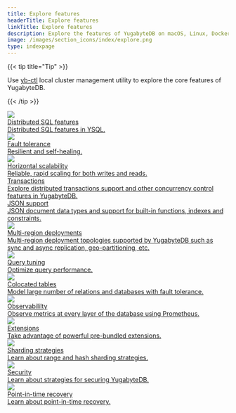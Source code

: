 ```yaml
---
title: Explore features
headerTitle: Explore features
linkTitle: Explore features
description: Explore the features of YugabyteDB on macOS, Linux, Docker, and Kubernetes (Minikube).
image: /images/section_icons/index/explore.png
type: indexpage
---
```


{{< tip title="Tip" >}}

Use [yb-ctl](../admin/yb-ctl) local cluster management utility to explore the core features of YugabyteDB.

{{< /tip >}}

<div class="row">
  <div class="col-12 col-md-6 col-lg-12 col-xl-6">
    <a class="section-link icon-offset" href="ysql-language-features/">
      <div class="head">
        <img class="icon" src="/images/section_icons/explore/fault_tolerance.png" aria-hidden="true" />
        <div class="title">Distributed SQL features</div>
      </div>
      <div class="body">
        Distributed SQL features in YSQL.
      </div>
    </a>
  </div>

  <div class="col-12 col-md-6 col-lg-12 col-xl-6">
    <a class="section-link icon-offset" href="fault-tolerance/">
      <div class="head">
        <img class="icon" src="/images/section_icons/explore/fault_tolerance.png" aria-hidden="true" />
        <div class="title">Fault tolerance</div>
      </div>
      <div class="body">
        Resilient and self-healing.
      </div>
    </a>
  </div>

  <div class="col-12 col-md-6 col-lg-12 col-xl-6">
    <a class="section-link icon-offset" href="linear-scalability/">
      <div class="head">
        <img class="icon" src="/images/section_icons/explore/linear_scalability.png" aria-hidden="true" />
        <div class="title">Horizontal scalability</div>
      </div>
      <div class="body">
        Reliable, rapid scaling for both writes and reads.
      </div>
    </a>
  </div>

  <div class="col-12 col-md-6 col-lg-12 col-xl-6">
    <a class="section-link icon-offset" href="transactions/">
      <div class="head">
        <div class="icon"><i class="fa-solid fa-file-invoice-dollar"></i></div>
        <div class="title">Transactions</div>
      </div>
      <div class="body">
        Explore distributed transactions support and other concurrency control features in YugabyteDB.
      </div>
    </a>
  </div>

  <div class="col-12 col-md-6 col-lg-12 col-xl-6">
    <a class="section-link icon-offset" href="json-support/jsonb-ysql/">
      <div class="head">
        <div class="icon"><i class="fa-regular fa-file-code"></i></div>
        <div class="title">JSON support</div>
      </div>
      <div class="body">
        JSON document data types and support for built-in functions, indexes and constraints.
      </div>
    </a>
  </div>

  <div class="col-12 col-md-6 col-lg-12 col-xl-6">
    <a class="section-link icon-offset" href="multi-region-deployments/">
      <div class="head">
        <img class="icon" src="/images/section_icons/explore/planet_scale.png" aria-hidden="true" />
        <div class="title">Multi-region deployments</div>
      </div>
      <div class="body">
        Multi-region deployment topologies supported by YugabyteDB such as sync and async replication, geo-partitioning, etc.
      </div>
    </a>
  </div>

  <div class="col-12 col-md-6 col-lg-12 col-xl-6">
    <a class="section-link icon-offset" href="query-1-performance/">
      <div class="head">
        <img class="icon" src="/images/section_icons/explore/fault_tolerance.png" aria-hidden="true" />
        <div class="title">Query tuning</div>
      </div>
      <div class="body">
        Optimize query performance.
      </div>
    </a>
  </div>

  <div class="col-12 col-md-6 col-lg-12 col-xl-6">
    <a class="section-link icon-offset" href="colocated-tables/macos/">
      <div class="head">
        <img class="icon" src="/images/section_icons/explore/linear_scalability.png" aria-hidden="true" />
        <div class="title">Colocated tables</div>
      </div>
      <div class="body">
        Model large number of relations and databases with fault tolerance.
      </div>
    </a>
  </div>

  <div class="col-12 col-md-6 col-lg-12 col-xl-6">
    <a class="section-link icon-offset" href="observability/">
      <div class="head">
        <img class="icon" src="/images/section_icons/explore/monitoring.png" aria-hidden="true" />
        <div class="title">Observabililty</div>
      </div>
      <div class="body">
        Observe metrics at every layer of the database using Prometheus.
      </div>
    </a>
  </div>

  <div class="col-12 col-md-6 col-lg-12 col-xl-6">
    <a class="section-link icon-offset" href="extensions/">
      <div class="head">
        <img class="icon" src="/images/section_icons/explore/monitoring.png" aria-hidden="true" />
        <div class="title">Extensions</div>
      </div>
      <div class="body">
        Take advantage of powerful pre-bundled extensions.
      </div>
    </a>
  </div>

  <div class="col-12 col-md-6 col-lg-12 col-xl-6">
    <a class="section-link icon-offset" href="linear-scalability/sharding-data/">
      <div class="head">
        <img class="icon" src="/images/section_icons/explore/fault_tolerance.png" aria-hidden="true" />
        <div class="title">Sharding strategies</div>
      </div>
      <div class="body">
        Learn about range and hash sharding strategies.
      </div>
    </a>
  </div>

  <div class="col-12 col-md-6 col-lg-12 col-xl-6">
    <a class="section-link icon-offset" href="security/security/">
      <div class="head">
        <img class="icon" src="/images/section_icons/explore/secure.png" aria-hidden="true" />
        <div class="title">Security</div>
      </div>
      <div class="body">
        Learn about strategies for securing YugabyteDB.
      </div>
    </a>
  </div>
  <div class="col-12 col-md-6 col-lg-12 col-xl-6">
    <a class="section-link icon-offset" href="backup-restore/point-in-time-recovery-ysql/">
      <div class="head">
        <img class="icon" src="/images/section_icons/explore/fault_tolerance.png" aria-hidden="true" />
        <div class="title">Point-in-time recovery</div>
      </div>
      <div class="body">
        Learn about point-in-time recovery.
      </div>
    </a>
  </div>

</div>
